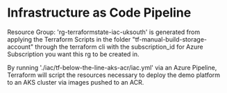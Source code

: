 # Infrastructure as Code Pipeline #

Resource Group: 'rg-terraformstate-iac-uksouth' is generated from applying the Terraform Scripts in the 
folder "tf-manual-build-storage-account" through the terraform cli with the subscription_id for Azure Subscription 
you want this rg to be created in.

By running './iac/tf-below-the-line-aks-acr/iac.yml' via an Azure Pipeline, Terraform will script the resources necessary
to deploy the demo platform to an AKS cluster via images pushed to an ACR.